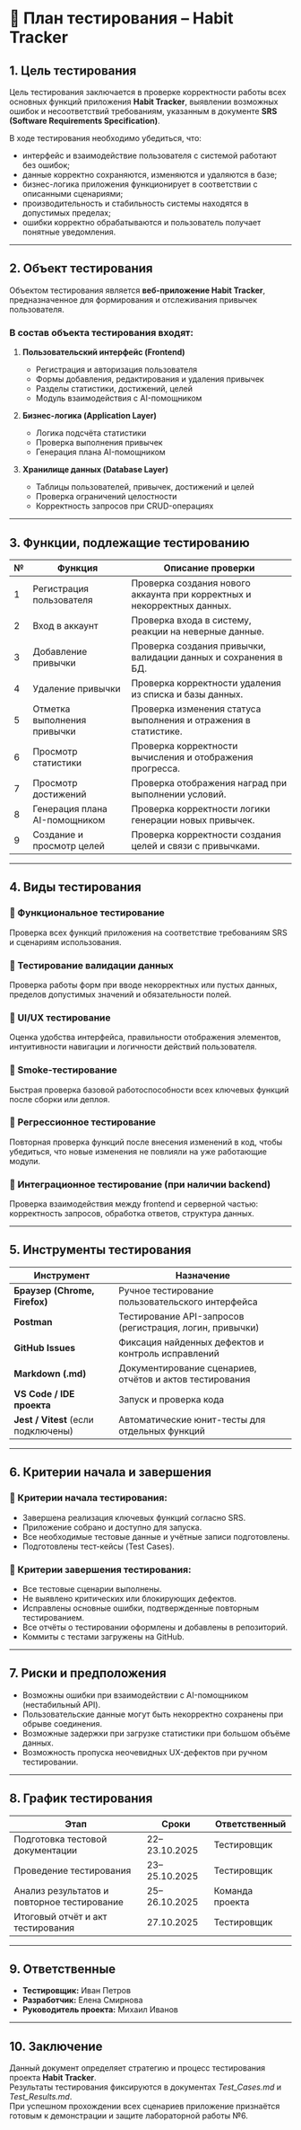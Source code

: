 # 🧩 План тестирования – Habit Tracker  

## 1. Цель тестирования  
Цель тестирования заключается в проверке корректности работы всех основных функций приложения **Habit Tracker**, выявлении возможных ошибок и несоответствий требованиям, указанным в документе **SRS (Software Requirements Specification)**.  

В ходе тестирования необходимо убедиться, что:  
- интерфейс и взаимодействие пользователя с системой работают без ошибок;  
- данные корректно сохраняются, изменяются и удаляются в базе;  
- бизнес-логика приложения функционирует в соответствии с описанными сценариями;  
- производительность и стабильность системы находятся в допустимых пределах;  
- ошибки корректно обрабатываются и пользователь получает понятные уведомления.

---

## 2. Объект тестирования  
Объектом тестирования является **веб-приложение Habit Tracker**, предназначенное для формирования и отслеживания привычек пользователя.  

### В состав объекта тестирования входят:
1. **Пользовательский интерфейс (Frontend)**  
   - Регистрация и авторизация пользователя  
   - Формы добавления, редактирования и удаления привычек  
   - Разделы статистики, достижений, целей  
   - Модуль взаимодействия с AI-помощником  

2. **Бизнес-логика (Application Layer)**  
   - Логика подсчёта статистики  
   - Проверка выполнения привычек  
   - Генерация плана AI-помощником  

3. **Хранилище данных (Database Layer)**  
   - Таблицы пользователей, привычек, достижений и целей  
   - Проверка ограничений целостности  
   - Корректность запросов при CRUD-операциях  

---

## 3. Функции, подлежащие тестированию  

| № | Функция | Описание проверки |
|---|----------|------------------|
| 1 | Регистрация пользователя | Проверка создания нового аккаунта при корректных и некорректных данных. |
| 2 | Вход в аккаунт | Проверка входа в систему, реакции на неверные данные. |
| 3 | Добавление привычки | Проверка создания привычки, валидации данных и сохранения в БД. |
| 4 | Удаление привычки | Проверка корректности удаления из списка и базы данных. |
| 5 | Отметка выполнения привычки | Проверка изменения статуса выполнения и отражения в статистике. |
| 6 | Просмотр статистики | Проверка корректности вычисления и отображения прогресса. |
| 7 | Просмотр достижений | Проверка отображения наград при выполнении условий. |
| 8 | Генерация плана AI-помощником | Проверка корректности логики генерации новых привычек. |
| 9 | Создание и просмотр целей | Проверка корректности создания целей и связи с привычками. |

---

## 4. Виды тестирования  

### 🔹 Функциональное тестирование  
Проверка всех функций приложения на соответствие требованиям SRS и сценариям использования.  

### 🔹 Тестирование валидации данных  
Проверка работы форм при вводе некорректных или пустых данных, пределов допустимых значений и обязательности полей.  

### 🔹 UI/UX тестирование  
Оценка удобства интерфейса, правильности отображения элементов, интуитивности навигации и логичности действий пользователя.  

### 🔹 Smoke-тестирование  
Быстрая проверка базовой работоспособности всех ключевых функций после сборки или деплоя.  

### 🔹 Регрессионное тестирование  
Повторная проверка функций после внесения изменений в код, чтобы убедиться, что новые изменения не повлияли на уже работающие модули.  

### 🔹 Интеграционное тестирование (при наличии backend)  
Проверка взаимодействия между frontend и серверной частью: корректность запросов, обработка ответов, структура данных.  

---

## 5. Инструменты тестирования  

| Инструмент | Назначение |
|-------------|-------------|
| **Браузер (Chrome, Firefox)** | Ручное тестирование пользовательского интерфейса |
| **Postman** | Тестирование API-запросов (регистрация, логин, привычки) |
| **GitHub Issues** | Фиксация найденных дефектов и контроль исправлений |
| **Markdown (.md)** | Документирование сценариев, отчётов и актов тестирования |
| **VS Code / IDE проекта** | Запуск и проверка кода |
| **Jest / Vitest** (если подключены) | Автоматические юнит-тесты для отдельных функций |

---

## 6. Критерии начала и завершения  

### 🔹 Критерии начала тестирования:
- Завершена реализация ключевых функций согласно SRS.  
- Приложение собрано и доступно для запуска.  
- Все необходимые тестовые данные и учётные записи подготовлены.  
- Подготовлены тест-кейсы (Test Cases).  

### 🔹 Критерии завершения тестирования:
- Все тестовые сценарии выполнены.  
- Не выявлено критических или блокирующих дефектов.  
- Исправлены основные ошибки, подтвержденные повторным тестированием.  
- Все отчёты о тестировании оформлены и добавлены в репозиторий.  
- Коммиты с тестами загружены на GitHub.  

---

## 7. Риски и предположения  
- Возможны ошибки при взаимодействии с AI-помощником (нестабильный API).  
- Пользовательские данные могут быть некорректно сохранены при обрыве соединения.  
- Возможные задержки при загрузке статистики при большом объёме данных.  
- Возможность пропуска неочевидных UX-дефектов при ручном тестировании.  

---

## 8. График тестирования  
| Этап | Сроки | Ответственный |
|------|--------|----------------|
| Подготовка тестовой документации | 22–23.10.2025 | Тестировщик |
| Проведение тестирования | 23–25.10.2025 | Тестировщик |
| Анализ результатов и повторное тестирование | 25–26.10.2025 | Команда проекта |
| Итоговый отчёт и акт тестирования | 27.10.2025 | Тестировщик |

---

## 9. Ответственные  
- **Тестировщик:** Иван Петров  
- **Разработчик:** Елена Смирнова  
- **Руководитель проекта:** Михаил Иванов  

---

## 10. Заключение  
Данный документ определяет стратегию и процесс тестирования проекта **Habit Tracker**.  
Результаты тестирования фиксируются в документах *Test_Cases.md* и *Test_Results.md*.  
При успешном прохождении всех сценариев приложение признаётся готовым к демонстрации и защите лабораторной работы №6.  
